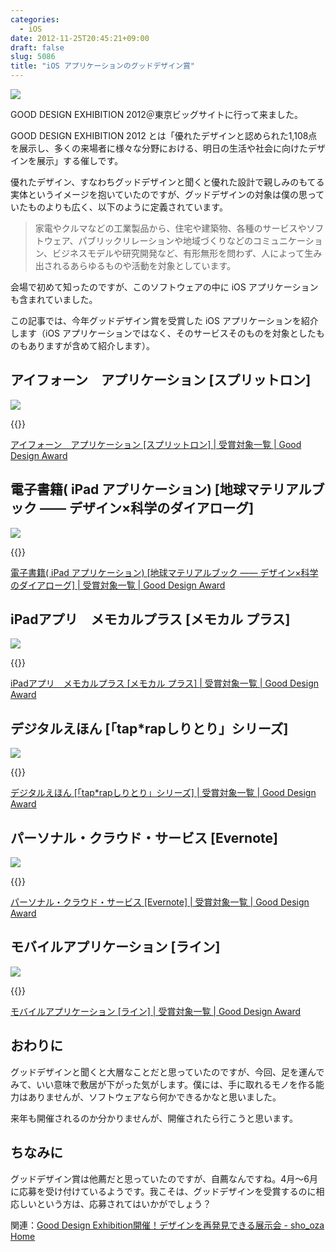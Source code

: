 ```yaml
---
categories:
  - iOS
date: 2012-11-25T20:45:21+09:00
draft: false
slug: 5086
title: "iOS アプリケーションのグッドデザイン賞"
---
```


![](/images/2012/11/5086_1.jpg)

GOOD DESIGN EXHIBITION 2012＠東京ビッグサイトに行って来ました。

GOOD DESIGN EXHIBITION 2012 とは「優れたデザインと認められた1,108点を展示し、多くの来場者に様々な分野における、明日の生活や社会に向けたデザインを展示」する催しです。

優れたデザイン、すなわちグッドデザインと聞くと優れた設計で親しみのもてる実体というイメージを抱いていたのですが、グッドデザインの対象は僕の思っていたものよりも広く、以下のように定義されています。

> 家電やクルマなどの工業製品から、住宅や建築物、各種のサービスやソフトウェア、パブリックリレーションや地域づくりなどのコミュニケーション、ビジネスモデルや研究開発など、有形無形を問わず、人によって生み出されるあらゆるものや活動を対象としています。

会場で初めて知ったのですが、このソフトウェアの中に iOS アプリケーションも含まれていました。

この記事では、今年グッドデザイン賞を受賞した iOS アプリケーションを紹介します（iOS アプリケーションではなく、そのサービスそのものを対象としたものもありますが含めて紹介します）。

## アイフォーン　アプリケーション [スプリットロン]

![](/images/2012/11/5086_2.png)

{{<app id="532870496" title="SpliTron - 割り勘 1.0.1（￥85）" src="http://a988.phobos.apple.com/us/r1000/090/Purple/v4/6c/1a/b3/6c1ab34f-1b53-834a-241a-53f3b4ef0c48/mzm.unpuzgnn.100x100-75.png">}}

[アイフォーン　アプリケーション [スプリットロン] | 受賞対象一覧 | Good Design Award](http://www.g-mark.org/award/describe/39071)

## 電子書籍( iPad アプリケーション) [地球マテリアルブック ―― デザイン×科学のダイアローグ]

![](/images/2012/11/5086_3.png)

{{<app id="450450192" title="地球マテリアルブック 1.0（無料）" src="http://a717.phobos.apple.com/us/r1000/069/Purple/d8/63/8f/mzm.fjlogppq.100x100-75.png">}}

[電子書籍( iPad アプリケーション) [地球マテリアルブック ―― デザイン×科学のダイアローグ] | 受賞対象一覧 | Good Design Award](http://www.g-mark.org/award/describe/39072)

## iPadアプリ　メモカルプラス [メモカル プラス]

![](/images/2012/11/5086_4.png)

{{<app id="544253453" title="MemoCal mini 1.0.1（￥85）" src="http://a348.phobos.apple.com/us/r1000/081/Purple/v4/bd/40/fd/bd40fd0d-df0b-693a-7ab8-3c3b81e74270/mzm.yvexzsfn.100x100-75.jpg">}}

[iPadアプリ　メモカルプラス [メモカル プラス] | 受賞対象一覧 | Good Design Award](http://www.g-mark.org/award/describe/39076)

## デジタルえほん [「tap*rapしりとり」シリーズ]

![](/images/2012/11/5086_5.png)

{{<app id="496176083" title="tap*rap しりとり 1.2（￥500）" src="http://a434.phobos.apple.com/us/r1000/077/Purple/v4/05/84/8c/05848c01-558a-05f6-b4f3-317eb6ca3c7b/mzl.lhbulbez.100x100-75.png">}}

[デジタルえほん [「tap*rapしりとり」シリーズ] | 受賞対象一覧 | Good Design Award](http://www.g-mark.org/award/describe/39085)

## パーソナル・クラウド・サービス [Evernote]

![](/images/2012/11/5086_6.png)

{{<app id="281796108" title="Evernote 5.0（無料）" src="http://a75.phobos.apple.com/us/r1000/098/Purple/v4/03/a6/d5/03a6d5ef-ff69-be8d-7d77-94c4ce07b758/mzm.hsightnd.100x100-75.png">}}

[パーソナル・クラウド・サービス [Evernote] | 受賞対象一覧 | Good Design Award](http://www.g-mark.org/award/describe/39108)

## モバイルアプリケーション [ライン]

![](/images/2012/11/5086_7.png)

{{<app id="443904275" title="LINE 3.2.1（無料）" src="http://a1751.phobos.apple.com/us/r1000/086/Purple/v4/b0/67/33/b0673327-9d4b-b188-1571-de401fdaf0c1/mzl.ilicmvyg.100x100-75.png">}}

[モバイルアプリケーション [ライン] | 受賞対象一覧 | Good Design Award](http://www.g-mark.org/award/describe/39107)

## おわりに

グッドデザインと聞くと大層なことだと思っていたのですが、今回、足を運んでみて、いい意味で敷居が下がった気がします。僕には、手に取れるモノを作る能力はありませんが、ソフトウェアなら何かできるかなと思いました。

来年も開催されるのか分かりませんが、開催されたら行こうと思います。

## ちなみに

グッドデザイン賞は他薦だと思っていたのですが、自薦なんですね。4月〜6月に応募を受け付けているようです。我こそは、グッドデザインを受賞するのに相応しいという方は、応募されてはいかがでしょう？

関連：[Good Design Exhibition開催！デザインを再発見できる展示会 - sho_oza Home](http://d.hatena.ne.jp/sho_oza/20121123/1353684441)
